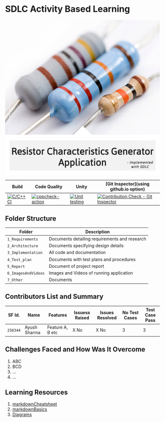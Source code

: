 # SDLC Activity Based Learning
![Banner](https://github.com/Ayush1146/Mini_Project/blob/5ed0bd590429bc96242a058be7926caef50059c6/7_Other/resistor.png)

Build | Code Quality | Unity | [Git Inspector](using github.io option)
------|----------|-------|--------------
[![C/C++ CI](https://github.com/Ayush1146/Mini_Project/actions/workflows/c-build.yml/badge.svg)](https://github.com/Ayush1146/Mini_Project/actions/workflows/c-build.yml) | [![cppcheck-action](https://github.com/Ayush1146/Mini_Project/actions/workflows/cppcheck.yml/badge.svg)](https://github.com/Ayush1146/Mini_Project/actions/workflows/cppcheck.yml) | [![Unit testing](https://github.com/Ayush1146/Mini_Project/actions/workflows/unit-test.yml/badge.svg)](https://github.com/Ayush1146/Mini_Project/actions/workflows/unit-test.yml)| [![Contribution Check - Git Inspector](https://github.com/Ayush1146/Mini_Project/actions/workflows/gitinspector.yml/badge.svg)](https://github.com/Ayush1146/Mini_Project/actions/workflows/gitinspector.yml)


## Folder Structure
Folder             | Description
-------------------| -----------------------------------------
`1_Requirements`   | Documents detailing requirements and research
`2_Architecture`         | Documents specifying design details
`3_Implementation` | All code and documentation
`4_Test_plan`      | Documents with test plans and procedures
`5_Report`      | Document of project report
`6_ImagesAndVideos`      | Images and Videos of running application
`7_Other`      | Documents
## Contributors List and Summary

SF Id. |  Name   |    Features    | Issuess Raised |Issues Resolved|No Test Cases|Test Case Pass
-------|---------|----------------|----------------|---------------|-------------|--------------
`258344` | Ayush Sharma  | Feature A, B etc    | X No     | X No   |3 |3     
   

## Challenges Faced and How Was It Overcome

1. ABC
2. BCD
3. ...
4. ...

## Learning Resources
1. [markdownCheatsheet](https://github.com/adam-p/markdown-here/wiki/Markdown-Cheatsheet)
2. [markdownBasics](https://guides.github.com/features/mastering-markdown/)
3. [Diagrams](https://app.diagrams.net/)





